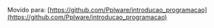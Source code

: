 Movido para: [https://github.com/Pplware/introducao_programacao](https://github.com/Pplware/introducao_programacao)
